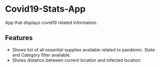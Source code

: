 # Covid19-Stats-App
App that displays covid19 related information.

## Features
- Shows list of all essential supplies available related to pandemic. State and Category filter available.
- Shows distance between current location and infected location.
